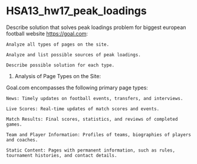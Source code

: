 # HSA13_hw17_peak_loadings

Describe solution that solves peak loadings problem for biggest european football website https://goal.com:

    Analyze all types of pages on the site.

    Analyze and list possible sources of peak loadings.

    Describe possible solution for each type.


1. Analysis of Page Types on the Site:

Goal.com encompasses the following primary page types:

    News: Timely updates on football events, transfers, and interviews.​

    Live Scores: Real-time updates of match scores and events.​

    Match Results: Final scores, statistics, and reviews of completed games.​

    Team and Player Information: Profiles of teams, biographies of players and coaches.​

    Static Content: Pages with permanent information, such as rules, tournament histories, and contact details.
